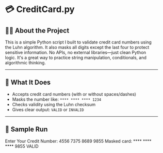 # 💳 CreditCard.py

## 👋🏾 About the Project
This is a simple Python script I built to validate credit card numbers using the Luhn algorithm. It also masks all digits except the last four to protect sensitive information. No APIs, no external libraries—just clean Python logic. It's a great way to practice string manipulation, conditionals, and algorithmic thinking.

---

## 🚀 What It Does
- Accepts credit card numbers (with or without spaces/dashes)
- Masks the number like: `**** **** **** 1234`
- Checks validity using the Luhn checksum
- Gives clear output: `VALID` or `INVALID`

---

## 📸 Sample Run
Enter Your Credit Number: 4556 7375 8689 9855 Masked card: **** **** **** 9855 VALID
